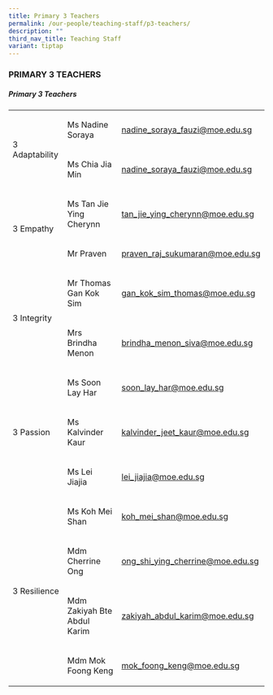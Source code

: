 ```yaml
---
title: Primary 3 Teachers
permalink: /our-people/teaching-staff/p3-teachers/
description: ""
third_nav_title: Teaching Staff
variant: tiptap
---
```

<h3>PRIMARY 3 TEACHERS</h3>
<h5>Primary 3 Teachers</h5>
<table style="minWidth: 75px">
<colgroup>
<col>
<col>
<col>
</colgroup>
<tbody>
<tr>
<td rowspan="2" colspan="1">
<p>3 Adaptability</p>
</td>
<td rowspan="1" colspan="1">
<p>Ms Nadine Soraya</p>
</td>
<td rowspan="1" colspan="1">
<p><a href="mailto:nadine_soraya_fauzi@moe.edu.sg" rel="noopener noreferrer nofollow" target="_blank">nadine_soraya_fauzi@moe.edu.sg</a>
</p>
</td>
</tr>
<tr>
<td rowspan="1" colspan="1">
<p>Ms Chia Jia Min</p>
</td>
<td rowspan="1" colspan="1">
<p><a href="mailto:nadine_soraya_fauzi@moe.edu.sg" rel="noopener noreferrer nofollow" target="_blank">nadine_soraya_fauzi@moe.edu.sg</a>
</p>
</td>
</tr>
<tr>
<td rowspan="2" colspan="1">
<p>3 Empathy</p>
</td>
<td rowspan="1" colspan="1">
<p>Ms Tan Jie Ying Cherynn</p>
</td>
<td rowspan="1" colspan="1">
<p><a href="mailto:tan_jie_ying_cherynn@moe.edu.sg" rel="noopener noreferrer nofollow" target="_blank">tan_jie_ying_cherynn@moe.edu.sg</a>
</p>
</td>
</tr>
<tr>
<td rowspan="1" colspan="1">
<p>Mr Praven</p>
</td>
<td rowspan="1" colspan="1">
<p><a href="mailto:praven_raj_sukumaran@moe.edu.sg" rel="noopener noreferrer nofollow" target="_blank">praven_raj_sukumaran@moe.edu.sg</a>
</p>
</td>
</tr>
<tr>
<td rowspan="2" colspan="1">
<p>3 Integrity</p>
</td>
<td rowspan="1" colspan="1">
<p>Mr Thomas Gan Kok Sim</p>
<p></p>
</td>
<td rowspan="1" colspan="1">
<p><a href="mailto:gan_kok_sim_thomas@moe.edu.sg" rel="noopener noreferrer nofollow" target="_blank">gan_kok_sim_thomas@moe.edu.sg</a>
</p>
</td>
</tr>
<tr>
<td rowspan="1" colspan="1">
<p>Mrs Brindha Menon</p>
</td>
<td rowspan="1" colspan="1">
<p><a href="mailto:brindha_menon_siva@moe.edu.sg" rel="noopener noreferrer nofollow" target="_blank">brindha_menon_siva@moe.edu.sg</a>
</p>
</td>
</tr>
<tr>
<td rowspan="3" colspan="1">
<p>3 Passion</p>
</td>
<td rowspan="1" colspan="1">
<p>Ms Soon Lay Har</p>
</td>
<td rowspan="1" colspan="1">
<p><a href="mailto:soon_lay_har@moe.edu.sg" rel="noopener noreferrer nofollow" target="_blank">soon_lay_har@moe.edu.sg</a>
</p>
</td>
</tr>
<tr>
<td rowspan="1" colspan="1">
<p>Ms Kalvinder Kaur</p>
</td>
<td rowspan="1" colspan="1">
<p><a href="mailto:kalvinder_jeet_kaur@moe.edu.sg" rel="noopener noreferrer nofollow" target="_blank">kalvinder_jeet_kaur@moe.edu.sg</a>
</p>
</td>
</tr>
<tr>
<td rowspan="1" colspan="1">
<p>Ms Lei Jiajia</p>
</td>
<td rowspan="1" colspan="1">
<p><a href="mailto:lei_jiajia@moe.edu.sg" rel="noopener noreferrer nofollow" target="_blank">lei_jiajia@moe.edu.sg</a>
</p>
</td>
</tr>
<tr>
<td rowspan="4" colspan="1">
<p>3 Resilience</p>
</td>
<td rowspan="1" colspan="1">
<p>Ms Koh Mei Shan</p>
</td>
<td rowspan="1" colspan="1">
<p><a href="mailto:koh_mei_shan@moe.edu.sg" rel="noopener noreferrer nofollow" target="_blank">koh_mei_shan@moe.edu.sg</a>
</p>
</td>
</tr>
<tr>
<td rowspan="1" colspan="1">
<p>Mdm Cherrine Ong</p>
</td>
<td rowspan="1" colspan="1">
<p><a href="mailto:ong_shi_ying_cherrine@moe.edu.sg" rel="noopener noreferrer nofollow" target="_blank">ong_shi_ying_cherrine@moe.edu.sg</a>
</p>
</td>
</tr>
<tr>
<td rowspan="1" colspan="1">
<p>Mdm Zakiyah Bte Abdul Karim</p>
</td>
<td rowspan="1" colspan="1">
<p><a href="mailto:zakiyah_abdul_karim@moe.edu.sg" rel="noopener noreferrer nofollow" target="_blank">zakiyah_abdul_karim@moe.edu.sg</a>
</p>
</td>
</tr>
<tr>
<td rowspan="1" colspan="1">
<p>Mdm Mok Foong Keng</p>
</td>
<td rowspan="1" colspan="1">
<p><a href="mailto:mok_foong_keng@moe.edu.sg" rel="noopener noreferrer nofollow" target="_blank">mok_foong_keng@moe.edu.sg</a>
</p>
</td>
</tr>
</tbody>
</table>
<p>
<br>
</p>